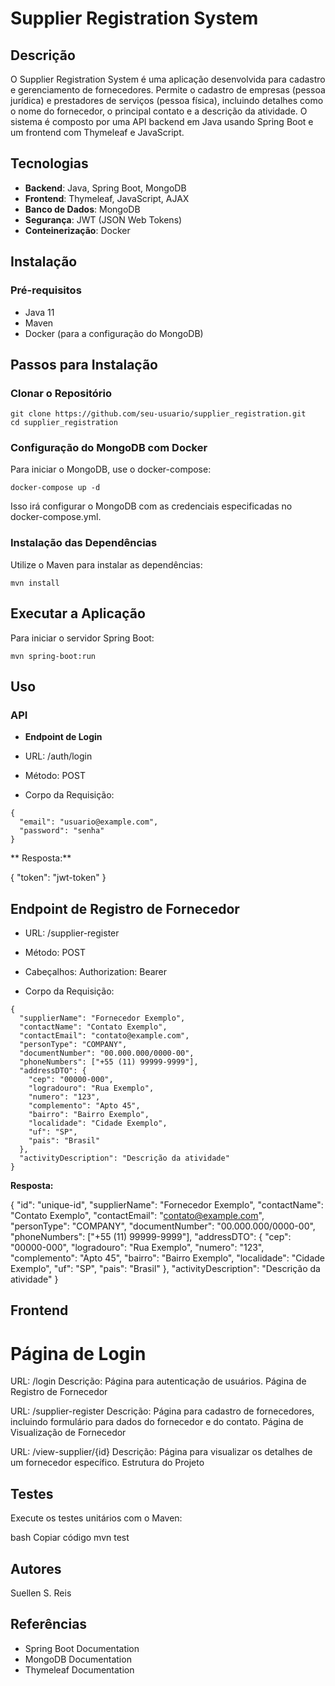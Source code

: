 # Supplier Registration System
## Descrição
O Supplier Registration System é uma aplicação desenvolvida para cadastro e gerenciamento de fornecedores. Permite o cadastro de empresas (pessoa jurídica) e prestadores de 
serviços (pessoa física), incluindo detalhes como o nome do fornecedor, o principal contato e a descrição da atividade. O sistema é composto por uma API backend em Java usando
Spring Boot e um frontend com Thymeleaf e JavaScript.

## Tecnologias
- **Backend**: Java, Spring Boot, MongoDB
- **Frontend**: Thymeleaf, JavaScript, AJAX
- **Banco de Dados**: MongoDB
- **Segurança**: JWT (JSON Web Tokens)
- **Conteinerização**: Docker

## Instalação
### Pré-requisitos
- Java 11
- Maven
- Docker (para a configuração do MongoDB)

## Passos para Instalação
### Clonar o Repositório
```
git clone https://github.com/seu-usuario/supplier_registration.git
cd supplier_registration
```

### Configuração do MongoDB com Docker

Para iniciar o MongoDB, use o docker-compose:

```
docker-compose up -d
```
Isso irá configurar o MongoDB com as credenciais especificadas no docker-compose.yml.


### Instalação das Dependências

Utilize o Maven para instalar as dependências:

```
mvn install
```

## Executar a Aplicação

Para iniciar o servidor Spring Boot:

```
mvn spring-boot:run
```
## Uso
### API
- **Endpoint de Login**

- URL: /auth/login
- Método: POST
- Corpo da Requisição:
```
{
  "email": "usuario@example.com",
  "password": "senha"
}
```
** Resposta:** 

{
  "token": "jwt-token"
}

## Endpoint de Registro de Fornecedor

- URL: /supplier-register
- Método: POST
- Cabeçalhos:
     Authorization: Bearer <jwt-token>

- Corpo da Requisição:
```
{
  "supplierName": "Fornecedor Exemplo",
  "contactName": "Contato Exemplo",
  "contactEmail": "contato@example.com",
  "personType": "COMPANY",
  "documentNumber": "00.000.000/0000-00",
  "phoneNumbers": ["+55 (11) 99999-9999"],
  "addressDTO": {
    "cep": "00000-000",
    "logradouro": "Rua Exemplo",
    "numero": "123",
    "complemento": "Apto 45",
    "bairro": "Bairro Exemplo",
    "localidade": "Cidade Exemplo",
    "uf": "SP",
    "pais": "Brasil"
  },
  "activityDescription": "Descrição da atividade"
}
```
**Resposta:**

{
  "id": "unique-id",
  "supplierName": "Fornecedor Exemplo",
  "contactName": "Contato Exemplo",
  "contactEmail": "contato@example.com",
  "personType": "COMPANY",
  "documentNumber": "00.000.000/0000-00",
  "phoneNumbers": ["+55 (11) 99999-9999"],
  "addressDTO": {
    "cep": "00000-000",
    "logradouro": "Rua Exemplo",
    "numero": "123",
    "complemento": "Apto 45",
    "bairro": "Bairro Exemplo",
    "localidade": "Cidade Exemplo",
    "uf": "SP",
    "pais": "Brasil"
  },
  "activityDescription": "Descrição da atividade"
}

## Frontend
# Página de Login

URL: /login
Descrição: Página para autenticação de usuários.
Página de Registro de Fornecedor

URL: /supplier-register
Descrição: Página para cadastro de fornecedores, incluindo formulário para dados do fornecedor e do contato.
Página de Visualização de Fornecedor

URL: /view-supplier/{id}
Descrição: Página para visualizar os detalhes de um fornecedor específico.
Estrutura do Projeto

## Testes
Execute os testes unitários com o Maven:

bash
Copiar código
mvn test

## Autores
Suellen S. Reis

## Referências
- Spring Boot Documentation
- MongoDB Documentation
- Thymeleaf Documentation
